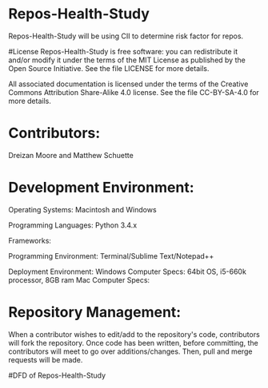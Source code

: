 # Repos-Health-Study
Repos-Health-Study will be using CII to determine risk factor for repos.

#License
Repos-Health-Study is free software: you can redistribute it and/or modify it under the terms of the MIT License as published by the Open Source Initiative. See the file LICENSE for more details.

All associated documentation is licensed under the terms of the Creative Commons Attribution Share-Alike 4.0 license. See the file CC-BY-SA-4.0 for more details.

# Contributors: 
Dreizan Moore and Matthew Schuette

# Development Environment:
Operating Systems: Macintosh and Windows
    
Programming Languages: Python 3.4.x
    
Frameworks: 
    
Programming Environment: Terminal/Sublime Text/Notepad++
    
Deployment Environment: 
Windows Computer Specs: 64bit OS, i5-660k processor, 8GB ram
Mac Computer Specs:

# Repository Management: 
When a contributor wishes to edit/add to the repository's code, contributors will fork the repository. Once code has been written, before committing, the contributors will meet to go over additions/changes. Then, pull and merge requests will be made.

#DFD of Repos-Health-Study
